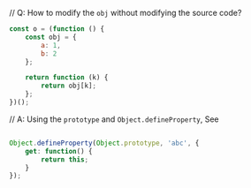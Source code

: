 // Q: How to modify the `obj` without modifying the source code?

```js
const o = (function () {
	const obj = {
		a: 1,
		b: 2
	};

	return function (k) {
		return obj[k];
	};
})();
```
// A: Using the `prototype` and `Object.defineProperty`, See
```js

Object.defineProperty(Object.prototype, 'abc', {
	get: function() {
		return this;
	}
});
```